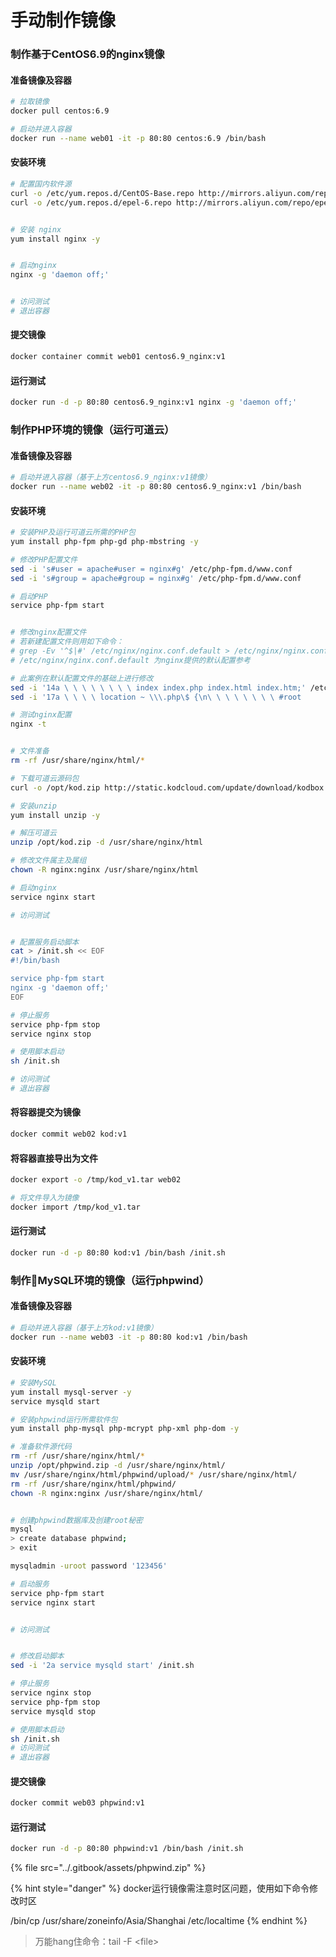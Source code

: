 # 手动制作镜像

### 制作基于CentOS6.9的nginx镜像

#### 准备镜像及容器

```bash
# 拉取镜像
docker pull centos:6.9

# 启动并进入容器
docker run --name web01 -it -p 80:80 centos:6.9 /bin/bash
```

#### 安装环境

```bash
# 配置国内软件源
curl -o /etc/yum.repos.d/CentOS-Base.repo http://mirrors.aliyun.com/repo/Centos-6.repo
curl -o /etc/yum.repos.d/epel-6.repo http://mirrors.aliyun.com/repo/epel-6.repo


# 安装 nginx
yum install nginx -y


# 启动nginx
nginx -g 'daemon off;'


# 访问测试
# 退出容器
```

#### 提交镜像

```bash
docker container commit web01 centos6.9_nginx:v1
```

#### 运行测试

```bash
docker run -d -p 80:80 centos6.9_nginx:v1 nginx -g 'daemon off;'
```



### 制作PHP环境的镜像（运行可道云）

#### 准备镜像及容器

```bash
# 启动并进入容器（基于上方centos6.9_nginx:v1镜像）
docker run --name web02 -it -p 80:80 centos6.9_nginx:v1 /bin/bash
```

#### 安装环境

```bash
# 安装PHP及运行可道云所需的PHP包
yum install php-fpm php-gd php-mbstring -y

# 修改PHP配置文件
sed -i 's#user = apache#user = nginx#g' /etc/php-fpm.d/www.conf
sed -i 's#group = apache#group = nginx#g' /etc/php-fpm.d/www.conf

# 启动PHP
service php-fpm start


# 修改nginx配置文件
# 若新建配置文件则用如下命令：
# grep -Ev '^$|#' /etc/nginx/nginx.conf.default > /etc/nginx/nginx.conf
# /etc/nginx/nginx.conf.default 为nginx提供的默认配置参考

# 此案例在默认配置文件的基础上进行修改
sed -i '14a \ \ \ \ \ \ \ \ index index.php index.html index.htm;' /etc/nginx/conf.d/default.conf
sed -i '17a \ \ \ \ location ~ \\\.php\$ {\n\ \ \ \ \ \ \ \ #root           html;\n\ \ \ \ \ \ \ \ fastcgi_pass   127.0.0.1:9000;\n\ \ \ \ \ \ \ \ fastcgi_index  index.php;\n\ \ \ \ \ \ \ \ fastcgi_param  SCRIPT_FILENAME  \$document_root\$fastcgi_script_name;\n\ \ \ \ \ \ \ \ include        fastcgi_params;\n\ \ \ \ }\n' /etc/nginx/conf.d/default.conf

# 测试nginx配置
nginx -t


# 文件准备
rm -rf /usr/share/nginx/html/*

# 下载可道云源码包
curl -o /opt/kod.zip http://static.kodcloud.com/update/download/kodbox.1.13.zip

# 安装unzip
yum install unzip -y

# 解压可道云
unzip /opt/kod.zip -d /usr/share/nginx/html

# 修改文件属主及属组
chown -R nginx:nginx /usr/share/nginx/html

# 启动nginx
service nginx start

# 访问测试


# 配置服务启动脚本
cat > /init.sh << EOF
#!/bin/bash

service php-fpm start
nginx -g 'daemon off;'
EOF

# 停止服务
service php-fpm stop
service nginx stop

# 使用脚本启动
sh /init.sh

# 访问测试
# 退出容器
```

#### 将容器提交为镜像

```bash
docker commit web02 kod:v1
```

#### 将容器直接导出为文件

```bash
docker export -o /tmp/kod_v1.tar web02

# 将文件导入为镜像
docker import /tmp/kod_v1.tar 
```

#### 运行测试

```bash
docker run -d -p 80:80 kod:v1 /bin/bash /init.sh
```



### 制作MySQL环境的镜像（运行phpwind）

#### 准备镜像及容器

```bash
# 启动并进入容器（基于上方kod:v1镜像）
docker run --name web03 -it -p 80:80 kod:v1 /bin/bash
```

#### 安装环境

```bash
# 安装MySQL
yum install mysql-server -y
service mysqld start

# 安装phpwind运行所需软件包
yum install php-mysql php-mcrypt php-xml php-dom -y

# 准备软件源代码
rm -rf /usr/share/nginx/html/*
unzip /opt/phpwind.zip -d /usr/share/nginx/html/
mv /usr/share/nginx/html/phpwind/upload/* /usr/share/nginx/html/
rm -rf /usr/share/nginx/html/phpwind/
chown -R nginx:nginx /usr/share/nginx/html/


# 创建phpwind数据库及创建root秘密
mysql
> create database phpwind;
> exit

mysqladmin -uroot password '123456'

# 启动服务
service php-fpm start
service nginx start


# 访问测试


# 修改启动脚本
sed -i '2a service mysqld start' /init.sh

# 停止服务
service nginx stop
service php-fpm stop
service mysqld stop

# 使用脚本启动
sh /init.sh
# 访问测试
# 退出容器
```

#### 提交镜像

```bash
docker commit web03 phpwind:v1
```

#### 运行测试

```bash
docker run -d -p 80:80 phpwind:v1 /bin/bash /init.sh
```





{% file src="../.gitbook/assets/phpwind.zip" %}

{% hint style="danger" %}
docker运行镜像需注意时区问题，使用如下命令修改时区

/bin/cp /usr/share/zoneinfo/Asia/Shanghai /etc/localtime
{% endhint %}

> 万能hang住命令：tail -F \<file>

